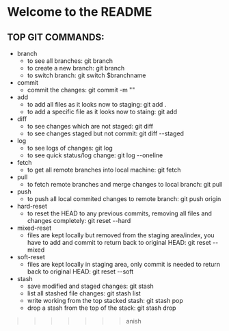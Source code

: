 # Welcome to the README

## TOP GIT COMMANDS:
- branch
	- to see all branches: git branch
	- to create a new branch: git branch <branchname>
	- to switch branch: git switch $branchname
- commit
	- commit the changes: git commit -m "<commit message>"
- add
	- to add all files as it looks now to staging: git add .
	- to add a specific file as it looks now to staing: git add <filename>
- diff
	- to see changes which are not staged: git diff
	- to see changes staged but not commit: git diff --staged
- log
	- to see logs of changes: git log <branchname>
	- to see quick status/log change: git log --oneline
- fetch
	- to get all remote branches into local machine: git fetch
- pull
	- to fetch remote branches and merge changes to local branch: git pull
- push
	- to push all local commited changes to remote branch: git push origin <branchname>
- hard-reset
	- to reset the HEAD to any previous commits, removing all files and changes completely: git reset --hard <commitId>
- mixed-reset 
	- files are kept locally but removed from the staging area/index, you have to add and commit to return back to original HEAD: git reset --mixed <commitId>
- soft-reset
	- files are kept locally in staging area, only commit is needed to return back to original HEAD: git reset --soft <commitId>
- stash
	- save modified and staged changes: git stash
	- list all stashed file changes: git stash list
	- write working from the top stacked stash: git stash pop
	- drop a stash from the top of the stack: git stash drop
>>>>>>> anish
